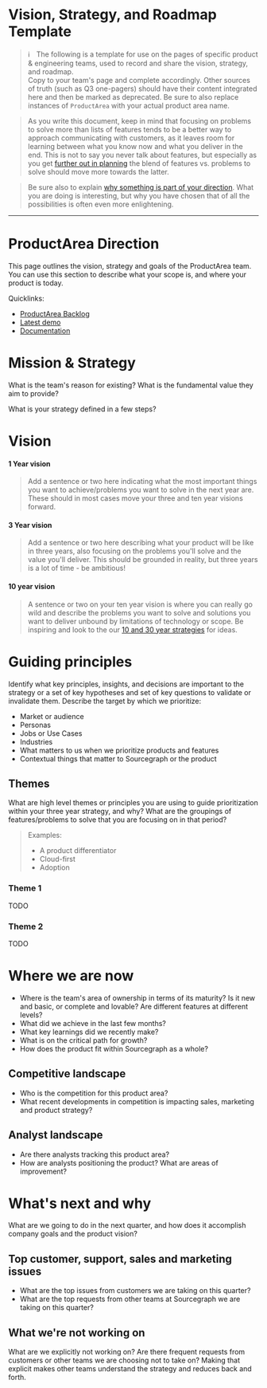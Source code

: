 # Vision, Strategy, and Roadmap Template

> ℹ️  The following is a template for use on the pages of specific product & engineering teams, used to record and share the vision, strategy, and roadmap.<br>Copy to your team's page and complete accordingly. Other sources of truth (such as Q3 one-pagers) should have their content integrated here and then be marked as deprecated. Be sure to also replace instances of `ProductArea` with your actual product area name.

> As you write this document, keep in mind that focusing on problems to solve more than lists of features tends to be a better way to approach communicating with customers, as it leaves room for learning between what you know now and what you deliver in the end. This is not to say you never talk about features, but especially as you get [further out in planning](https://medium.com/@jobv/the-nearsighted-roadmap-57fa57b5906a) the blend of features vs. problems to solve should move more towards the latter.

> Be sure also to explain [why something is part of your direction](https://medium.com/leadership-motivation-and-impact/the-power-of-starting-with-why-f8e491392ef8). What you are doing is interesting, but why you have chosen that of all the possibilities is often even more enlightening.

---

# ProductArea Direction

This page outlines the vision, strategy and goals of the ProductArea team. You can use this section to describe what your scope is, and where your product is today.

Quicklinks:

- [ProductArea Backlog](https://about.sourcegraph.com/) <!-- Update links with your page -->
- [Latest demo](https://about.sourcegraph.com/)
- [Documentation](https://about.sourcegraph.com/)

# Mission & Strategy

What is the team's reason for existing? What is the fundamental value they aim to provide?

What is your strategy defined in a few steps?

# Vision

#### 1 Year vision

> Add a sentence or two here indicating what the most important things you want to achieve/problems you want to solve in the next year are. These should in most cases move your three and ten year visions forward.

#### 3 Year vision

> Add a sentence or two here describing what your product will be like in three years, also focusing on the problems you'll solve and the value you'll deliver. This should be grounded in reality, but three years is a lot of time - be ambitious!

#### 10 year vision

> A sentence or two on your ten year vision is where you can really go wild and describe the problems you want to solve and solutions you want to deliver unbound by limitations of technology or scope. Be inspiring and look to the our [10 and 30 year strategies](../../company/strategy.md#sourcegraph-strategy) for ideas.

# Guiding principles

Identify what key principles, insights, and decisions are important to the strategy or a set of key hypotheses and set of key questions to validate or invalidate them.
Describe the target by which we prioritize:

- Market or audience
- Personas
- Jobs or Use Cases
- Industries
- What matters to us when we prioritize products and features
- Contextual things that matter to Sourcegraph or the product

## Themes

What are high level themes or principles you are using to guide prioritization within your three year strategy, and why? What are the groupings of features/problems to solve that you are focusing on in that period?

> Examples:
>
> - A product differentiator
> - Cloud-first
> - Adoption

### Theme 1

TODO

### Theme 2

TODO

# Where we are now

- Where is the team's area of ownership in terms of its maturity? Is it new and basic, or complete and lovable? Are different features at different levels?
- What did we achieve in the last few months?
- What key learnings did we recently make?
- What is on the critical path for growth?
- How does the product fit within Sourcegraph as a whole?

## Competitive landscape

- Who is the competition for this product area?
- What recent developments in competition is impacting sales, marketing and product strategy?

## Analyst landscape

- Are there analysts tracking this product area?
- How are analysts positioning the product? What are areas of improvement?

# What's next and why

What are we going to do in the next quarter, and how does it accomplish company goals and the product vision?

## Top customer, support, sales and marketing issues

- What are the top issues from customers we are taking on this quarter?
- What are the top requests from other teams at Sourcegraph we are taking on this quarter?

## What we're not working on

What are we explicitly not working on? Are there frequent requests from customers or other teams we are choosing not to take on? Making that explicit makes other teams understand the strategy and reduces back and forth.
